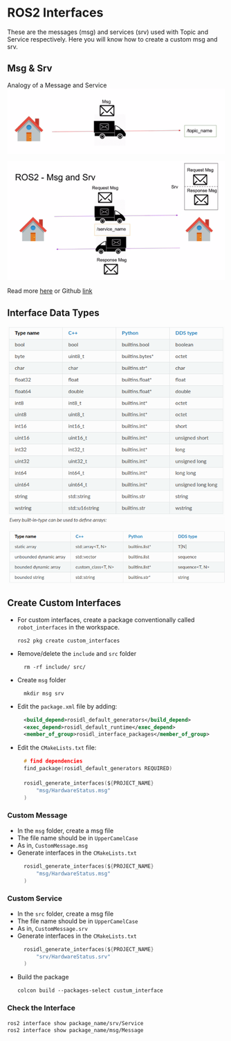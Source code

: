 # ROS2 Interfaces
These are the messages (msg) and services (srv) used with Topic and Service respectively. Here you will know how to create a custom msg and srv.

## Msg & Srv
Analogy of a Message and Service
![Message](images/msg.png)

![Service](images/srv.png)

Read more <a href="https://docs.ros.org/en/rolling/Concepts/About-ROS-Interfaces.html" target="_blank">here</a> or Github <a href="https://github.com/ros2/common_interfaces" target="_blank">link</a>

## Interface Data Types
![Data Type](./images/datatype.png)
![Array Type](./images/array.png)

## Create Custom Interfaces

- For custom interfaces, create a package conventionally called `robot_interfaces` in the workspace.
  ```
  ros2 pkg create custom_interfaces
  ```
- Remove/delete the `include` and `src` folder
  ```
    rm -rf include/ src/
  ```
- Create `msg` folder
  ```
    mkdir msg srv
  ```
- Edit the `package.xml` file by adding:
  ```xml
    <build_depend>rosidl_default_generators</build_depend>
    <exec_depend>rosidl_default_runtime</exec_depend>
    <member_of_group>rosidl_interface_packages</member_of_group>
  ```
- Edit the `CMakeLists.txt` file:
  ```c
    # find dependencies
    find_package(rosidl_default_generators REQUIRED)

    rosidl_generate_interfaces(${PROJECT_NAME}
        "msg/HardwareStatus.msg"
    )
  ```

### Custom Message
- In the `msg` folder, create a msg file
- The file name should be in `UpperCamelCase`
- As in, `CustomMessage.msg`
- Generate interfaces in the `CMakeLists.txt`
  ```c
    rosidl_generate_interfaces(${PROJECT_NAME}
        "msg/HardwareStatus.msg"
    )
  ```

### Custom Service
- In the `src` folder, create a msg file
- The file name should be in `UpperCamelCase`
- As in, `CustomMessage.srv`
- Generate interfaces in the `CMakeLists.txt`
  ```c
    rosidl_generate_interfaces(${PROJECT_NAME}
        "srv/HardwareStatus.srv"
    )
  ```
- Build the package
  ```
  colcon build --packages-select custum_interface
  ```

### Check the Interface
```
ros2 interface show package_name/srv/Service
ros2 interface show package_name/msg/Message
```
